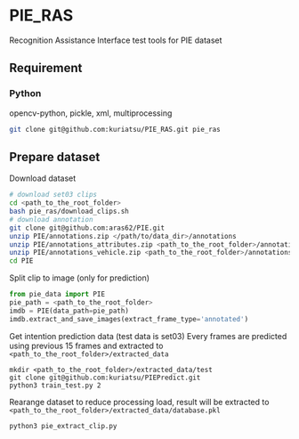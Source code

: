 # PIE_RAS
Recognition Assistance Interface test tools for PIE dataset

## Requirement
### Python
opencv-python, pickle, xml, multiprocessing
```bash
git clone git@github.com:kuriatsu/PIE_RAS.git pie_ras
```
## Prepare dataset
Download dataset
```bash
# download set03 clips
cd <path_to_the_root_folder>
bash pie_ras/download_clips.sh
# download annotation
git clone git@github.com:aras62/PIE.git
unzip PIE/annotations.zip </path/to/data_dir>/annotations
unzip PIE/annotations_attributes.zip <path_to_the_root_folder>/annotations_attributes
unzip PIE/annotations_vehicle.zip <path_to_the_root_folder>/annotations_vehicle
cd PIE
```

Split clip to image (only for prediction)
```python
from pie_data import PIE
pie_path = <path_to_the_root_folder>
imdb = PIE(data_path=pie_path)
imdb.extract_and_save_images(extract_frame_type='annotated')
```

Get intention prediction data (test data is set03)
Every frames are predicted using previous 15 frames and extracted to `<path_to_the_root_folder>/extracted_data`
```
mkdir <path_to_the_root_folder>/extracted_data/test
git clone git@github.com:kuriatsu/PIEPredict.git
python3 train_test.py 2
```

Rearange dataset to reduce processing load, result will be extracted to `<path_to_the_root_folder>/extracted_data/database.pkl`
```
python3 pie_extract_clip.py
```

